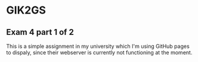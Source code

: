 # GIK2GS

## Exam 4 part 1 of 2

This is a simple assignment in my university which I'm using GitHub pages to dispaly, since their webserver is currently not functioning at the moment.
